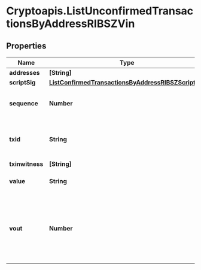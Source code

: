 # Cryptoapis.ListUnconfirmedTransactionsByAddressRIBSZVin

## Properties

Name | Type | Description | Notes
------------ | ------------- | ------------- | -------------
**addresses** | **[String]** |  | 
**scriptSig** | [**ListConfirmedTransactionsByAddressRIBSZScriptSig**](ListConfirmedTransactionsByAddressRIBSZScriptSig.md) |  | 
**sequence** | **Number** | Represents the script sequence number. | 
**txid** | **String** | Represents the reference transaction identifier. | 
**txinwitness** | **[String]** |  | 
**value** | **String** | Defines the specific amount. | 
**vout** | **Number** | It refers to the index of the output address of this transaction. The index starts from 0. | 



